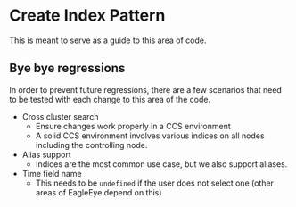 # Create Index Pattern

This is meant to serve as a guide to this area of code.

## Bye bye regressions
In order to prevent future regressions, there are a few scenarios
that need to be tested with each change to this area of the code.

- Cross cluster search
  - Ensure changes work properly in a CCS environment
  - A solid CCS environment involves various indices on all nodes including the controlling node.
- Alias support
  - Indices are the most common use case, but we also support aliases.
- Time field name
  - This needs to be `undefined` if the user does not select one (other areas of EagleEye depend on this)
